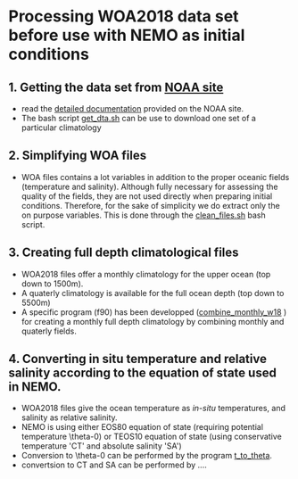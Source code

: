# Processing WOA2018 data set before use with NEMO as initial conditions
## 1. Getting the data set from [NOAA site](https://www.nodc.noaa.gov/OC5/woa18/)
   * read the [detailed documentation](https://www.ncei.noaa.gov/data/oceans/woa/WOA18/DOC/woa18documentation.pdf) provided on the NOAA site.
   * The bash script [get_dta.sh](./get_dta.sh) can be use to download one set of a particular climatology

## 2. Simplifying WOA files
   * WOA files contains a lot variables in addition to the proper oceanic fields (temperature and salinity). Although fully necessary for
assessing the quality of the fields, they are not used directly  when preparing initial conditions. Therefore, for the sake of simplicity
we do extract only the on purpose variables. This is done through the [clean_files.sh](./clean_files.sh) bash script.

## 3. Creating full depth climatological files
   * WOA2018 files offer a monthly climatology for the upper ocean (top down to 1500m).
   * A quaterly climatology is available for the full  ocean depth (top down to 5500m)
   * A specific program (f90) has been developped ([combine_monthly_w18](https://github.com/molines/JMMTOOLS/DATA_TOOLS/LEVITUS-WOA/combine_monthly_w18.f90) )
for creating a monthly full depth climatology by combining monthly and quaterly fields.

## 4. Converting in situ temperature and relative salinity according to the equation of state used in NEMO.
   * WOA2018 files give the ocean temperature as *in-situ* temperatures, and salinity as relative salinity.
   * NEMO is using either EOS80 equation of state (requiring potential temperature \theta-0) or TEOS10 equation of state (using conservative 
temperature 'CT' and absolute salinity 'SA')
   * Conversion to \theta-0 can be performed by the program [t_to_theta](https://github.com/molines/JMMTOOLS/DATA_TOOLS/LEVITUS-WOA/t_to_theta.f90).
   * convertsion to CT and SA can be performed by ....

